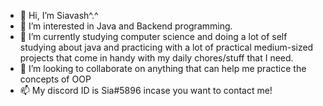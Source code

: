 - 👋 Hi, I’m Siavash^.^
- 👀 I’m interested in Java and Backend programming.
- 🌱 I’m currently studying computer science and doing a lot of self studying about java and practicing with a lot of practical medium-sized projects that come in handy with my daily chores/stuff that I need.
- 💞️ I’m looking to collaborate on anything that can help me practice the concepts of OOP 
- 📫 My discord ID is Sia#5896 incase you want to contact me!

<!---
Lqrock/Lqrock is a ✨ special ✨ repository because its `README.md` (this file) appears on your GitHub profile.
You can click the Preview link to take a look at your changes.
--->

